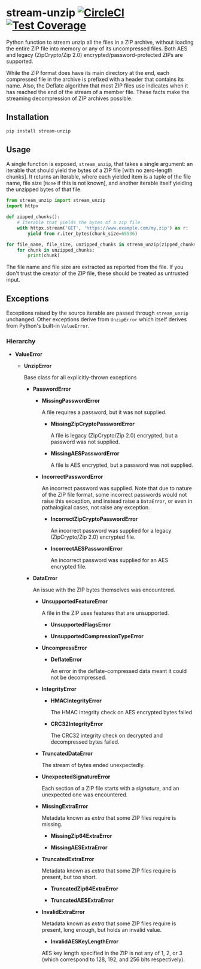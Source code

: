 # stream-unzip [![CircleCI](https://circleci.com/gh/uktrade/stream-unzip.svg?style=shield)](https://circleci.com/gh/uktrade/stream-unzip) [![Test Coverage](https://api.codeclimate.com/v1/badges/02144f986cd3eecf4a0b/test_coverage)](https://codeclimate.com/github/uktrade/stream-unzip/test_coverage)

Python function to stream unzip all the files in a ZIP archive, without loading the entire ZIP file into memory or any of its uncompressed files. Both AES and legacy (ZipCrypto/Zip 2.0) encrypted/password-protected ZIPs are supported.

While the ZIP format does have its main directory at the end, each compressed file in the archive is prefixed with a header that contains its name. Also, the Deflate algorithm that most ZIP files use indicates when it has reached the end of the stream of a member file. These facts make the streaming decompression of ZIP archives possible.


## Installation

```bash
pip install stream-unzip
```


## Usage

A single function is exposed, `stream_unzip`, that takes a single argument: an iterable that should yield the bytes of a ZIP file [with no zero-length chunks]. It returns an iterable, where each yielded item is a tuple of the file name, file size [`None` if this is not known], and another iterable itself yielding the unzipped bytes of that file.

```python
from stream_unzip import stream_unzip
import httpx

def zipped_chunks():
    # Iterable that yields the bytes of a zip file
    with httpx.stream('GET', 'https://www.example.com/my.zip') as r:
        yield from r.iter_bytes(chunk_size=65536)

for file_name, file_size, unzipped_chunks in stream_unzip(zipped_chunks(), password=b'my-password'):
    for chunk in unzipped_chunks:
        print(chunk)
```

The file name and file size are extracted as reported from the file. If you don't trust the creator of the ZIP file, these should be treated as untrusted input.


## Exceptions

Exceptions raised by the source iterable are passed through `stream_unzip` unchanged. Other exceptions derive from `UnzipError` which itself derives from Python's built-in `ValueError`.

### Hierarchy

- **ValueError**

  - **UnzipError**

    Base class for all explicitly-thrown exceptions

    - **PasswordError**

        - **MissingPasswordError**

          A file requires a password, but it was not supplied.

          - **MissingZipCryptoPasswordError**

            A file is legacy (ZipCrypto/Zip 2.0) encrypted, but a password was not supplied.

          - **MissingAESPasswordError**

            A file is AES encrypted, but a password was not supplied.

        - **IncorrectPasswordError**

          An incorrect password was supplied. Note that due to nature of the ZIP file format, some incorrect passwords would not raise this exception, and instead raise a `DataError`, or even in pathalogical cases, not raise any exception.

          - **IncorrectZipCryptoPasswordError**

            An incorrect password was supplied for a legacy (ZipCrypto/Zip 2.0) encrypted file.

          - **IncorrectAESPasswordError**

            An incorrect password was supplied for an AES encrypted file.

    - **DataError**

      An issue with the ZIP bytes themselves was encountered.

      - **UnsupportedFeatureError**

        A file in the ZIP uses features that are unsupported.

        - **UnsupportedFlagsError**

        - **UnsupportedCompressionTypeError**

      - **UncompressError**

        - **DeflateError**

          An error in the deflate-compressed data meant it could not be decompressed.

      - **IntegrityError**

        - **HMACIntegrityError**

          The HMAC integrity check on AES encrypted bytes failed

        - **CRC32IntegrityError**

          The CRC32 integrity check on decrypted and decompressed bytes failed.

      - **TruncatedDataError**

        The stream of bytes ended unexpectedly.

      - **UnexpectedSignatureError**

        Each section of a ZIP file starts with a _signature_, and an unexpected one was encountered.

      - **MissingExtraError**

        Metadata known as *extra* that some ZIP files require is missing.

        - **MissingZip64ExtraError**

        - **MissingAESExtraError**

      - **TruncatedExtraError**

        Metadata known as *extra* that some ZIP files require is present, but too short.

        - **TruncatedZip64ExtraError**

        - **TruncatedAESExtraError**

      - **InvalidExtraError**

        Metadata known as *extra* that some ZIP files require is present, long enough, but holds an invalid value.

        - **InvalidAESKeyLengthError**

        AES key length specified in the ZIP is not any of 1, 2, or 3 (which correspond to 128, 192, and 256 bits respectively).
